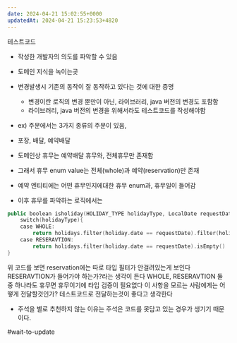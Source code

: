 ```yaml
---
date: 2024-04-21 15:02:55+0000
updatedAt: 2024-04-21 15:23:53+4820
---
```

테스트코드
- 작성한 개발자의 의도를 파악할 수 있음
- 도메인 지식을 녹이는곳
- 변경발생시 기존의 동작이 잘 동작하고 있다는 것에 대한 증명
	- 변경이란 로직의 변경 뿐만이 아닌, 라이브러리, java 버전의 변경도 포함함
	- 라이브러리, java 버전의 변경을 위해서라도 테스트코드를 작성해야함

- ex) 주문에서는 3가지 종류의 주문이 있음,
- 포장, 배달, 예약배달
- 도메인상 휴무는 예약배달 휴무와, 전체휴무만 존재함
- 그래서 휴무 enum value는 전체(whole)과 예약(reservation)만 존재
- 예약 엔티티에는 어떤 휴무인지에대한 휴무 enum과, 휴무일이 들어감
- 이후 휴무를 파악하는 로직에서는
```kotlin
public boolean isholiday(HOLIDAY_TYPE holidayType, LocalDate requestDate){
	switch(holidayType){
	case WHOLE:
		return holidays.filter(holiday.date == requestDate).filter(holiday -> holiday.type == WHOLE).isEmpty()
	case RESERAVTION:
		return holidays.filter(holiday.date == requestDate).isEmpty()
}	
```
위 코드를 보면 reservation에는 따로 타입 필터가 안걸려있는게 보인다
RESERAVTION가 들어가야 하는가?라는 생각이 든다
WHOLE, RESERAVTION 둘 중 하나라도 휴무면 휴무이기에 타입 검증이 필요없다
이 사항을 모르는 사람에게는 어떻게 전달할것인가?
테스트코드로 전달하는것이 좋다고 생각한다
- 주석을 별로 추천하지 않는 이유는 주석은 코드를 못담고 있는 경우가 생기기 때문이다.

#wait-to-update 